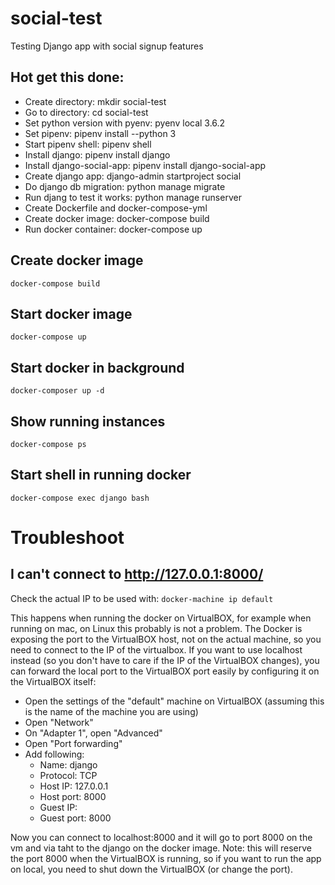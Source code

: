 # social-test
Testing Django app with social signup features

## Hot get this done:
- Create directory: mkdir social-test
- Go to directory: cd social-test
- Set python version with pyenv: pyenv local 3.6.2
- Set pipenv: pipenv install --python 3
- Start pipenv shell: pipenv shell
- Install django: pipenv install django
- Install django-social-app: pipenv install django-social-app
- Create django app: django-admin startproject social
- Do django db migration: python manage migrate
- Run djang to test it works: python manage runserver
- Create Dockerfile and docker-compose-yml
- Create docker image: docker-compose build
- Run docker container: docker-compose up

## Create docker image
``
docker-compose build
``

## Start docker image
``
docker-compose up
``

## Start docker in background
``
docker-composer up -d
``

## Show running instances
``
docker-compose ps
``

## Start shell in running docker
``
docker-compose exec django bash
``

# Troubleshoot
## I can't connect to http://127.0.0.1:8000/
Check the actual IP to be used with:
``
docker-machine ip default
``

This happens when running the docker on VirtualBOX, for example when running on mac, on Linux this probably is not a problem.
The Docker is exposing the port to the VirtualBOX host, not on the actual machine, so you need to connect to the IP of the virtualbox. If you want to use localhost instead (so you don't have to care if the IP of the VirtualBOX changes), you can forward the local port to the VirtualBOX port easily by configuring it on the VirtualBOX itself: 
- Open the settings of the "default" machine on VirtualBOX (assuming this is the name of the machine you are using)
- Open "Network"
- On "Adapter 1", open "Advanced"
- Open "Port forwarding"
- Add following:
  -  Name: django
  - Protocol: TCP
  - Host IP: 127.0.0.1
  - Host port: 8000
  - Guest IP: <leave empty>
  - Guest port: 8000
  
Now you can connect to localhost:8000 and it will go to port 8000 on the vm and via taht to the django on the docker image. Note: this will reserve the port 8000 when the VirtualBOX is running, so if you want to run the app on local, you need to shut down the VirtualBOX (or change the port).
